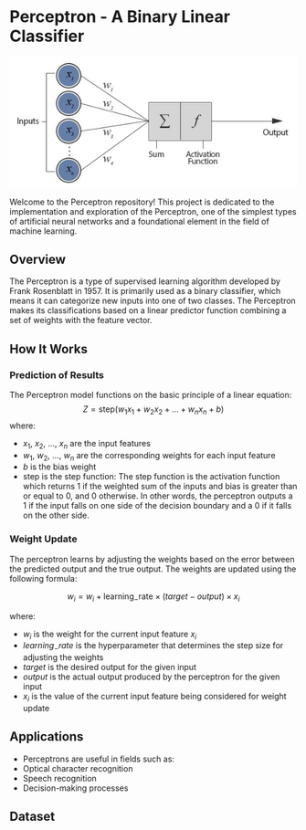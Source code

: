 # Perceptron - A Binary Linear Classifier

![image](https://github.com/Naiwen1997/IDNE-577-Machine-Learning/blob/master/Images/perceptron.jpg)

Welcome to the Perceptron repository! This project is dedicated to the implementation and exploration of the Perceptron, one of the simplest types of artificial neural networks and a foundational element in the field of machine learning.

## Overview
The Perceptron is a type of supervised learning algorithm developed by Frank Rosenblatt in 1957. It is primarily used as a binary classifier, which means it can categorize new inputs into one of two classes. The Perceptron makes its classifications based on a linear predictor function combining a set of weights with the feature vector.

## How It Works

### Prediction of Results
The Perceptron model functions on the basic principle of a linear equation:
$$
Z = \text{step}(w_1x_1+w_2x_2+\ldots + w_nx_n+b)
$$
where:

- $x_1$, $x_2$, $\ldots$, $x_n$ are the input features
- $w_1$, $w_2$, $\ldots$, $w_n$ are the corresponding weights for each input feature
- $b$ is the bias weight
- $\text{step}$ is the step function: The step function is the activation function which returns 1 if the weighted sum of the inputs and bias is greater than or equal to 0, and 0 otherwise. In other words, the perceptron outputs a 1 if the input falls on one side of the decision boundary and a 0 if it falls on the other side.

### Weight Update
The perceptron learns by adjusting the weights based on the error between the predicted output and the true output. The weights are updated using the following formula:

$$w_i = w_i + \mathrm{learning_-rate} \times (target - output) \times x_i$$

where:

- $w_i$ is the weight for the current input feature $x_i$
- $learning_-rate$ is the hyperparameter that determines the step size for adjusting the weights
- $target$ is the desired output for the given input
- $output$ is the actual output produced by the perceptron for the given input
- $x_i$ is the value of the current input feature being considered for weight update

## Applications
- Perceptrons are useful in fields such as:
- Optical character recognition
- Speech recognition
- Decision-making processes

## Dataset
